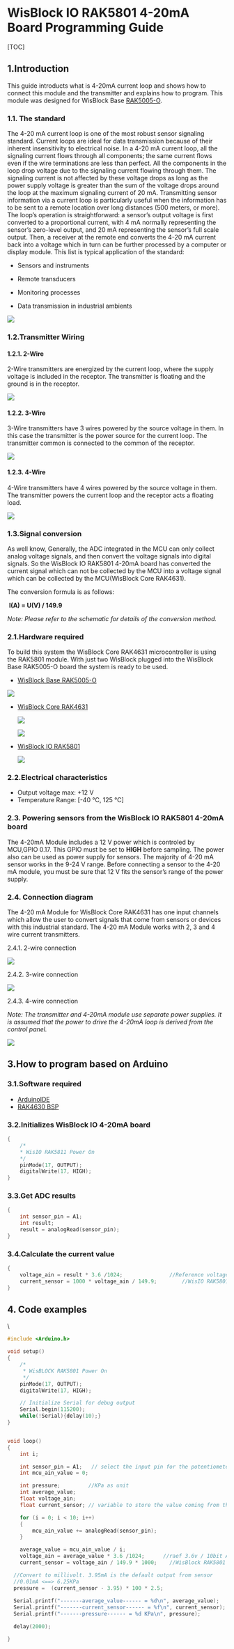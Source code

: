 # WisBlock IO RAK5801 4-20mA Board Programming Guide

[TOC]

## 1.Introduction

This guide introducts what is 4-20mA current loop and shows how to connect this module and the transmitter and explains how to program. This module was designed for WisBlock Base [RAK5005-O](https://link.to.RAKwireless.shop).

### 1.1. The standard

The 4-20 mA current loop is one of the most robust sensor signaling standard. Current loops are ideal for data transmission
because of their inherent insensitivity to electrical noise. In a 4-20 mA current loop, all the signaling current flows through all
components; the same current flows even if the wire terminations are less than perfect. All the components in the loop drop
voltage due to the signaling current flowing through them. The signaling current is not affected by these voltage drops as long
as the power supply voltage is greater than the sum of the voltage drops around the loop at the maximum signaling current of
20 mA.
Transmitting sensor information via a current loop is particularly useful when the information has to be sent to a remote location
over long distances (500 meters, or more). The loop’s operation is straightforward: a sensor’s output voltage is first converted to
a proportional current, with 4 mA normally representing the sensor’s zero-level output, and 20 mA representing the sensor’s full
scale output. Then, a receiver at the remote end converts the 4-20 mA current back into a voltage which in turn can be further
processed by a computer or display module.
This list is typical application of the standard:

- Sensors and instruments
- Remote transducers

- Monitoring processes
- Data transmission in industrial ambients

![](Images/4-20_mA_standard_typical_connection_diagram.png)

### 1.2.Transmitter Wiring

#### 1.2.1. 2-Wire

2-Wire transmitters are energized by the current loop, where the supply voltage is included in the receptor. The transmitter is
floating and the ground is in the receptor.

![](Images/2-wire.png)

#### 1.2.2. 3-Wire

3-Wire transmitters have 3 wires powered by the source voltage in them. In this case the transmitter is the power source for the
current loop. The transmitter common is connected to the common of the receptor.

![](Images/3-wire.png)

#### 1.2.3. 4-Wire

4-Wire transmitters have 4 wires powered by the source voltage in them. The transmitter powers the current loop and the
receptor acts a floating load.

![](Images/4-wire.png)

### 1.3.Signal conversion

As well know, Generally, the ADC integrated in the MCU can only collect analog voltage signals, and then convert the voltage signals into digital signals. So the WisBlock IO RAK5801 4-20mA board has converted the current signal which can not be collected by the MCU into a voltage signal which can be collected by the MCU(WisBlock Core RAK4631). 

The conversion formula is as follows:

​																				**I(A) = U(V) / 149.9**

*Note: Please refer to the schematic for details of the conversion method.*

### 2.1.Hardware required

To build this system the WisBlock Core RAK4631 microcontroller is using the RAK5801 module. With just two WisBlock plugged into the WisBlock Base RAK5005-O board the system is ready to be used.

- [WisBlock Base RAK5005-O](https://link.to.RAKwireless.shop)

![](Images/RAK5005-O_45_02.png)

- [WisBlock Core RAK4631](https://link.to.RAKwireless.shop)

  ![](Images/RAK4631_Back_01.png)

  ![](Images/RAK4631_Front_01.png)

- [WisBlock IO RAK5801](https://link.to.RAKwireless.shop)

  ![](Images/RAK5801_45_02.png)

### 2.2.Electrical characteristics

- Output voltage max: +12 V
- Temperature Range: [-40 °C, 125 °C]

### 2.3. Powering sensors from the WisBlock IO RAK5801 4-20mA board

The 4-20mA Module includes a 12 V power which is controled by MCU,GPIO 0.17. This GPIO must be set to **HIGH** before sampling. The power also can be used as power supply for sensors. The majority of 4-20 mA sensor works in the 9-24 V range. Before connecting a sensor to the 4-20 mA module, you must be sure that 12 V fits the sensor’s range of the power supply. 

### 2.4. Connection diagram

The 4-20 mA Module for WisBlock Core RAK4631 has one input channels which allow the user to convert signals that come from sensors or devices with this industrial standard. The 4-20 mA Module works with 2, 3 and 4 wire current transmitters. 

2.4.1. 2-wire connection

![](Images/RAK5801_2-wire.png)

2.4.2. 3-wire connection

![](Images/RAK5801_3-wire.png)

2.4.3. 4-wire connection

*Note: The transmitter and 4-20mA module use separate power supplies. It is assumed that the power to drive the 4-20mA loop is derived from the control panel.*

![](Images/RAK5801_4-wire.png)

## 3.How to program based on Arduino

### 3.1.Software required

- [ArduinoIDE](https://www.arduino.cc/en/Main/Software)
- [RAK4630 BSP](https://bitbucket.org/Fomi-RAK/wisblock-rak4630-development/src/master/bsp/)

### 3.2.Initializes WisBlock IO 4-20mA board

```c
{
	/*
  	* WisIO RAK5811 Power On
  	*/
    pinMode(17, OUTPUT);
    digitalWrite(17, HIGH);
}
```

### 3.3.Get ADC results

```c
{
    int sensor_pin = A1;
    int result;
    result = analogRead(sensor_pin);
}
```

### 3.4.Calculate the current value

```c
{
    voltage_ain = result * 3.6 /1024;  				//Reference voltage 3.6v / 10bit ADC 
    current_sensor = 1000 * voltage_ain / 149.9;		//WisIO RAK5801 I=U/149(A) <==> I = 1000 *U/149(mA) 
}
```



## 4. Code examples

\

```c
#include <Arduino.h>

void setup()
{
	/*
  	 * WisBLOCK RAK5801 Power On
  	 */
    pinMode(17, OUTPUT);
    digitalWrite(17, HIGH);

    // Initialize Serial for debug output
    Serial.begin(115200);
    while(!Serial){delay(10);}
}


void loop()
{
    int i;

    int sensor_pin = A1;   // select the input pin for the potentiometer
    int mcu_ain_value = 0;  

    int pressure;         //KPa as unit
    int average_value;  
    float voltage_ain;
    float current_sensor; // variable to store the value coming from the sensor

    for (i = 0; i < 10; i++)
    {
        mcu_ain_value += analogRead(sensor_pin);
    }

    average_value = mcu_ain_value / i;
    voltage_ain = average_value * 3.6 /1024;  	  //raef 3.6v / 10bit ADC
    current_sensor = voltage_ain / 149.9 * 1000;    //WisBlock RAK5801 I=U/149.9\*1000 (mA)

  //Convert to millivolt. 3.95mA is the default output from sensor
  //0.01mA <==> 6.25KPa
  pressure =  (current_sensor - 3.95) * 100 * 2.5; 
                    
  Serial.printf("-------average_value------ = %d\n", average_value);
  Serial.printf("-------current_sensor------ = %f\n", current_sensor);
  Serial.printf("-------pressure------ = %d KPa\n", pressure);

  delay(2000);

}
```

